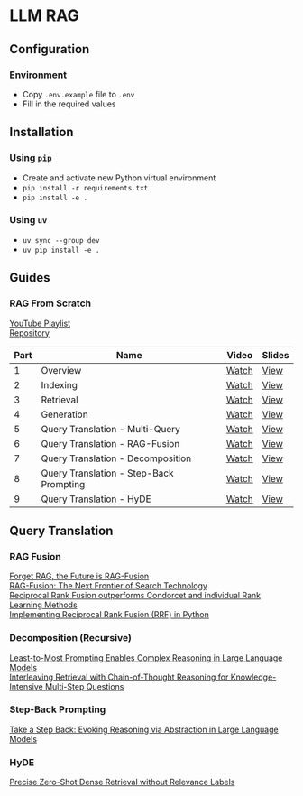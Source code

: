 # LLM RAG

## Configuration
### Environment
- Copy `.env.example` file to `.env`
- Fill in the required values
## Installation
### Using `pip`
- Create and activate new Python virtual environment
- `pip install -r requirements.txt`
- `pip install -e .`
### Using `uv`
- `uv sync --group dev`
- `uv pip install -e .`

## Guides
### RAG From Scratch
[YouTube Playlist](https://www.youtube.com/playlist?list=PLfaIDFEXuae2LXbO1_PKyVJiQ23ZztA0x)  
[Repository](https://github.com/langchain-ai/rag-from-scratch)
 
| Part | Name                                    | Video                                                                                        | Slides                                                                                      |
| ---- | --------------------------------------- | -------------------------------------------------------------------------------------------- | ------------------------------------------------------------------------------------------- |
| 1    | Overview                                | [Watch](https://www.youtube.com/watch?v=wd7TZ4w1mSw&list=PLfaIDFEXuae2LXbO1_PKyVJiQ23ZztA0x) | [View](https://docs.google.com/presentation/d/1C9IaAwHoWcc4RSTqo-pCoN3h0nCgqV2JEYZUJunv_9Q) |
| 2    | Indexing                                | [Watch](https://www.youtube.com/watch?v=bjb_EMsTDKI&list=PLfaIDFEXuae2LXbO1_PKyVJiQ23ZztA0x) | [View](https://docs.google.com/presentation/d/1MhsCqZs7wTX6P19TFnA9qRSlxH3u-1-0gWkhBiDG9lQ) |
| 3    | Retrieval                               | [Watch](https://www.youtube.com/watch?v=LxNVgdIz9sU&list=PLfaIDFEXuae2LXbO1_PKyVJiQ23ZztA0x) | [View](https://docs.google.com/presentation/d/124I8jlBRCbb0LAUhdmDwbn4nREqxSxZU1RF_eTGXUGc) |
| 4    | Generation                              | [Watch](https://www.youtube.com/watch?v=Vw52xyyFsB8&list=PLfaIDFEXuae2LXbO1_PKyVJiQ23ZztA0x) | [View](https://docs.google.com/presentation/d/1eRJwzbdSv71e9Ou9yeqziZrz1UagwX8B1kL4TbL5_Gc) |
| 5    | Query Translation - Multi-Query         | [Watch](https://www.youtube.com/watch?v=JChPi0CRnDY&list=PLfaIDFEXuae2LXbO1_PKyVJiQ23ZztA0x) | [View](https://docs.google.com/presentation/d/15pWydIszbQG3Ipur9COfTduutTZm6ULdkkyX-MNry8I) |
| 6    | Query Translation - RAG-Fusion          | [Watch](https://www.youtube.com/watch?v=77qELPbNgxA&list=PLfaIDFEXuae2LXbO1_PKyVJiQ23ZztA0x) | [View](https://docs.google.com/presentation/d/1EwykmdVSQqlh6XpGt8APOMYp4q1CZqqeclAx61pUcjI) |
| 7    | Query Translation - Decomposition       | [Watch](https://www.youtube.com/watch?v=h0OPWlEOank&list=PLfaIDFEXuae2LXbO1_PKyVJiQ23ZztA0x) | [View](https://docs.google.com/presentation/d/1O97KYrsmYEmhpQ6nkvOVAqQYMJvIaZulGFGmz4cuuVE) |
| 8    | Query Translation - Step-Back Prompting | [Watch](https://www.youtube.com/watch?v=xn1jEjRyJ2U&list=PLfaIDFEXuae2LXbO1_PKyVJiQ23ZztA0x) | [View](https://docs.google.com/presentation/d/1L0MRGVDxYA1eLOR0L_6Ze1l2YV8AhN1QKUtmNA-fJlU) |
| 9    | Query Translation - HyDE                | [Watch](https://www.youtube.com/watch?v=SaDzIVkYqyY&list=PLfaIDFEXuae2LXbO1_PKyVJiQ23ZztA0x) | [View](https://docs.google.com/presentation/d/10MmB_QEiS4m00xdyu-92muY-8jC3CdaMpMXbXjzQXsM) |


## Query Translation
### RAG Fusion
[Forget RAG, the Future is RAG-Fusion](https://medium.com/towards-data-science/forget-rag-the-future-is-rag-fusion-1147298d8ad1)  
[RAG-Fusion: The Next Frontier of Search Technology](https://github.com/Raudaschl/rag-fusion)  
[Reciprocal Rank Fusion outperforms Condorcet and individual Rank Learning Methods](https://plg.uwaterloo.ca/~gvcormac/cormacksigir09-rrf.pdf)  
[Implementing Reciprocal Rank Fusion (RRF) in Python](https://safjan.com/implementing-rank-fusion-in-python)

### Decomposition (Recursive)
[Least-to-Most Prompting Enables Complex Reasoning in Large Language Models](https://arxiv.org/abs/2205.10625)  
[Interleaving Retrieval with Chain-of-Thought Reasoning for Knowledge-Intensive Multi-Step Questions](https://arxiv.org/abs/2212.10509)  

### Step-Back Prompting
[Take a Step Back: Evoking Reasoning via Abstraction in Large Language Models](https://arxiv.org/abs/2310.06117)

### HyDE
[Precise Zero-Shot Dense Retrieval without Relevance Labels](https://arxiv.org/abs/2212.10496)
